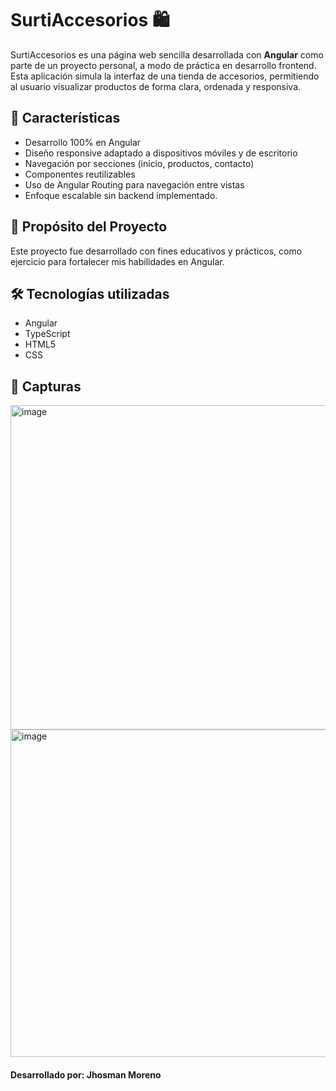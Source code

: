 
# SurtiAccesorios 🛍️

SurtiAccesorios es una página web sencilla desarrollada con **Angular** como parte de un proyecto personal, a modo de práctica en desarrollo frontend. Esta aplicación simula la interfaz de una tienda de accesorios, permitiendo al usuario visualizar productos de forma clara, ordenada y responsiva.

## 🚀 Características

- Desarrollo 100% en Angular
- Diseño responsive adaptado a dispositivos móviles y de escritorio
- Navegación por secciones (inicio, productos, contacto)
- Componentes reutilizables
- Uso de Angular Routing para navegación entre vistas
- Enfoque escalable sin backend implementado.

## 🧪 Propósito del Proyecto

Este proyecto fue desarrollado con fines educativos y prácticos, como ejercicio para fortalecer mis habilidades en Angular.

## 🛠️ Tecnologías utilizadas

- Angular
- TypeScript
- HTML5
- CSS

## 📸 Capturas

<img width="797" height="519" alt="image" src="https://github.com/user-attachments/assets/15303e7f-3a62-4ea5-aefb-18b25c392d38" />
<img width="797" height="524" alt="image" src="https://github.com/user-attachments/assets/a24562b7-2c7b-48bd-a3bf-09c941eb2950" />

#### Desarrollado por: Jhosman Moreno

